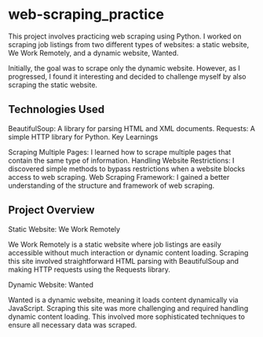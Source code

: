# web-scraping_practice

This project involves practicing web scraping using Python. I worked on scraping job listings from two different types of websites: a static website, We Work Remotely, and a dynamic website, Wanted.

Initially, the goal was to scrape only the dynamic website. However, as I progressed, I found it interesting and decided to challenge myself by also scraping the static website.

## Technologies Used

BeautifulSoup: A library for parsing HTML and XML documents.
Requests: A simple HTTP library for Python.
Key Learnings

Scraping Multiple Pages: I learned how to scrape multiple pages that contain the same type of information.
Handling Website Restrictions: I discovered simple methods to bypass restrictions when a website blocks access to web scraping.
Web Scraping Framework: I gained a better understanding of the structure and framework of web scraping.
## Project Overview

Static Website: We Work Remotely

We Work Remotely is a static website where job listings are easily accessible without much interaction or dynamic content loading. Scraping this site involved straightforward HTML parsing with BeautifulSoup and making HTTP requests using the Requests library.

Dynamic Website: Wanted

Wanted is a dynamic website, meaning it loads content dynamically via JavaScript. Scraping this site was more challenging and required handling dynamic content loading. This involved more sophisticated techniques to ensure all necessary data was scraped.

